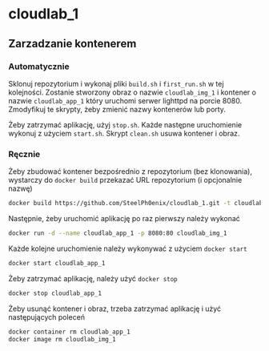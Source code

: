 # cloudlab_1

## Zarzadzanie kontenerem

### Automatycznie

Sklonuj repozytorium i wykonaj pliki `build.sh` i `first_run.sh` w tej kolejności. Zostanie stworzony obraz o nazwie `cloudlab_img_1` i kontener o nazwie `cloudlab_app_1` który uruchomi serwer lighttpd na porcie 8080. Zmodyfikuj te skrypty, żeby zmienić nazwy kontenerów lub porty.

Żeby zatrzymać aplikację, użyj `stop.sh`. Każde następne uruchomienie wykonuj z użyciem `start.sh`. Skrypt `clean.sh` usuwa kontener i obraz.

### Ręcznie

Żeby zbudować kontener bezpośrednio z repozytorium (bez klonowania), wystarczy do `docker build` przekazać URL repozytorium (i opcjonalnie nazwę)

```sh
docker build https://github.com/SteelPh0enix/cloudlab_1.git -t cloudlab_img_1
```

Następnie, żeby uruchomić aplikację po raz pierwszy należy wykonać

```sh
docker run -d --name cloudlab_app_1 -p 8080:80 cloudlab_img_1
```

Każde kolejne uruchomienie należy wykonywać z użyciem `docker start`

```sh
docker start cloudlab_app_1
```

Żeby zatrzymać aplikację, należy użyć `docker stop`

```sh
docker stop cloudlab_app_1
```

Żeby usunąć kontener i obraz, trzeba zatrzymać aplikację i użyć następujących poleceń

```sh
docker container rm cloudlab_app_1
docker image rm cloudlab_img_1
```